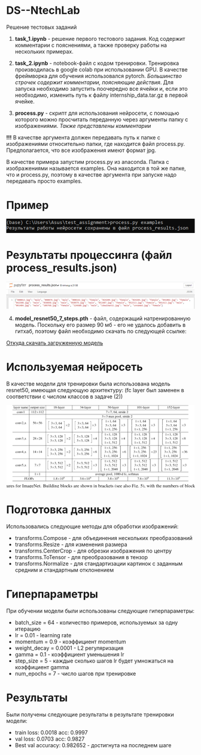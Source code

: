 # DS--NtechLab
Решение тестовых заданий

1. **task_1.ipynb** - решение первого тестового задания. Код содержит комментарии с пояснениями, а также проверку работы на нескольких примерах.

2. **task_2.ipynb** - notebook-файл с кодом тренировки. Тренировка производилась в google colab при использовании GPU. В качестве фреймворка для обучения использовался pytorch. *Большинство строчек содержит комментарии, поясняющие действия*. Для запуска необходимо запустить поочередно все ячейки и, если это необходимо, изменить путь к файлу internship_data.tar.gz в первой ячейке.

3. **process.py** - скрипт для использования нейросети, с помощью которого можно просчитать переданную через аргументы папку с изображениями. *Также представлены комментарии*


**!!!** В качестве аргумента должен передавать путь к папке с изображениями относительно папки, где находится файл process.py. Предполагается, что все изображения имеют формат jpg.

В качестве примера запустим process.py из anaconda. Папка с изображениями называется examples. Она находится в той же папке, что и process.py, поэтому в качестве аргумента при запуске надо передавать просто examples.
# Пример
![Пример](https://github.com/ovopilova/dev-intensive-2019/blob/hometask_1/anaconda.PNG)
# Результаты процессинга (файл process_results.json)
![Результат](https://github.com/ovopilova/dev-intensive-2019/blob/hometask_1/json.PNG)

4. **model_resnet50_7_steps.pth** - файл, содержащий натренированную модель. Поскольку его размер 90 мб - его не удалось добавить в гитхаб, поэтому файл необходимо скачать по следующей ссылке:


[Откуда скачать загруженную модель](https://drive.google.com/file/d/1DqaJj5tecw45eVyg_dTiTfuox1wrMT6U/view?usp=sharing)

# Используемая нейросеть

В качестве модели для тренировки была использована модель resnet50, имеющая следующую архитектуру: (fc layer был заменен в соответствии с числом классов в задаче (2))

![Архитектура resnet50](https://github.com/ovopilova/dev-intensive-2019/blob/hometask_1/resnet.png)

# Подготовка данных

Использовались следующие методы для обработки изображений:
- transforms.Compose - для объединения нескольких преобразований
- transforms.Resize - для изменения размера
- transforms.CenterCrop - для обрезки изображения по центру
- transforms.ToTensor - для преобразования в тензор
- transforms.Normalize - для стандартизации картинок с заданным средним и стандартным отклонением

# Гиперпараметры

При обучении модели были использованы следующие гиперпараметры:
- batch_size = 64 - количество примеров, используемых за одну итерацию
- lr = 0.01 - learning rate
- momentum = 0.9 - коэффициент momentum 
- weight_decay = 0.0001 - L2 регуляризация
- gamma = 0.1 - коэффициент уменьшения lr
- step_size = 5 - каждые сколько шагов lr будет умножаться на коэффициент gamma
- num_epochs = 7 - число шагов при тренировке

# Результаты

Были получены следующие результаты в результате тренировки модели:
- train loss: 0.0018 acc: 0.9997
- val loss: 0.0703 acc: 0.9827
- Best val accuracy: 0.982652 - достигнута на последнем шаге
